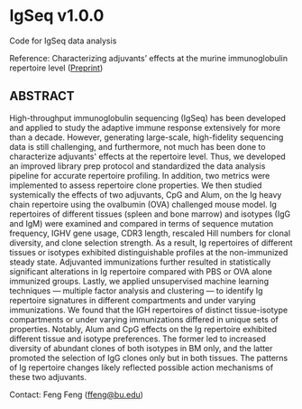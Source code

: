 # IgSeq v1.0.0
Code for IgSeq data analysis

Reference: Characterizing adjuvants’ effects at the murine immunoglobulin repertoire level ([Preprint](https://anvilproject.org/guides/content/creating-links))

## ABSTRACT
High-throughput immunoglobulin sequencing (IgSeq) has been developed and applied to study the adaptive immune response extensively for more than a decade. However, generating large-scale, high-fidelity sequencing data is still challenging, and furthermore, not much has been done to characterize adjuvants' effects at the repertoire level. Thus, we developed an improved library prep protocol and standardized the data analysis pipeline for accurate repertoire profiling. In addition, two metrics were implemented to assess repertoire clone properties. We then studied systemically the effects of two adjuvants, CpG and Alum, on the Ig heavy chain repertoire using the ovalbumin (OVA) challenged mouse model. Ig repertoires of different tissues (spleen and bone marrow) and isotypes (IgG and IgM) were examined and compared in terms of sequence mutation frequency, IGHV gene usage, CDR3 length, rescaled Hill numbers for clonal diversity, and clone selection strength. As a result, Ig repertoires of different tissues or isotypes exhibited distinguishable profiles at the non-immunized steady state. Adjuvanted immunizations further resulted in statistically significant alterations in Ig repertoire compared with PBS or OVA alone immunized groups. Lastly, we applied unsupervised machine learning techniques — multiple factor analysis and clustering — to identify Ig repertoire signatures in different compartments and under varying immunizations. We found that the IGH repertoires of distinct tissue-isotype compartments or under varying immunizations differed in unique sets of properties. Notably, Alum and CpG effects on the Ig repertoire exhibited different tissue and isotype preferences. The former led to increased diversity of abundant clones of both isotypes in BM only, and the latter promoted the selection of IgG clones only but in both tissues. The patterns of Ig repertoire changes likely reflected possible action mechanisms of these two adjuvants.

Contact: Feng Feng (ffeng@bu.edu)

